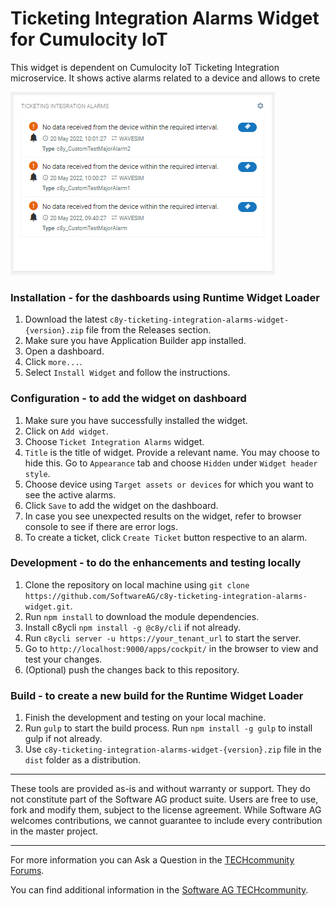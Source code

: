 # Ticketing Integration Alarms Widget for Cumulocity IoT

This widget is dependent on Cumulocity IoT Ticketing Integration microservice. It shows active alarms related to a device and allows to crete

![Preview](src/c8y-ticketing-integration-alarms-widget/assets/img-preview.png)

### Installation - for the dashboards using Runtime Widget Loader
1. Download the latest `c8y-ticketing-integration-alarms-widget-{version}.zip` file from the Releases section.
2. Make sure you have Application Builder app installed.
3. Open a dashboard.
4. Click `more...`.
5. Select `Install Widget` and follow the instructions.

### Configuration - to add the widget on dashboard
1. Make sure you have successfully installed the widget.
2. Click on `Add widget`.
3. Choose `Ticket Integration Alarms` widget.
4. `Title` is the title of widget. Provide a relevant name. You may choose to hide this. Go to `Appearance` tab and choose `Hidden` under `Widget header style`.
5. Choose device using `Target assets or devices` for which you want to see the active alarms.
6. Click `Save` to add the widget on the dashboard.
7. In case you see unexpected results on the widget, refer to browser console to see if there are error logs.
8. To create a ticket, click `Create Ticket` button respective to an alarm.

### Development - to do the enhancements and testing locally
1. Clone the repository on local machine using `git clone https://github.com/SoftwareAG/c8y-ticketing-integration-alarms-widget.git`.
2. Run `npm install` to download the module dependencies.
3. Install c8ycli `npm install -g @c8y/cli` if not already.
4. Run `c8ycli server -u https://your_tenant_url` to start the server.
5. Go to `http://localhost:9000/apps/cockpit/` in the browser to view and test your changes.
6. (Optional) push the changes back to this repository.

### Build - to create a new build for the Runtime Widget Loader
1. Finish the development and testing on your local machine.
2. Run `gulp` to start the build process. Run `npm install -g gulp` to install gulp if not already.
3. Use `c8y-ticketing-integration-alarms-widget-{version}.zip` file in the `dist` folder as a distribution.

------------------------------

These tools are provided as-is and without warranty or support. They do not constitute part of the Software AG product suite. Users are free to use, fork and modify them, subject to the license agreement. While Software AG welcomes contributions, we cannot guarantee to include every contribution in the master project.

------------------------------

For more information you can Ask a Question in the [TECHcommunity Forums](http://tech.forums.softwareag.com/techjforum/forums/list.page?product=cumulocity).
  
  
You can find additional information in the [Software AG TECHcommunity](http://techcommunity.softwareag.com/home/-/product/name/cumulocity).